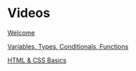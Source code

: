 # Videos

[Welcome](https://youtu.be/MKQ_ja78lI8)

[Variables, Types, Conditionals, Functions](https://youtu.be/1NiOjKtcxKQ)

[HTML & CSS Basics](https://youtu.be/3fLEsqV2tl4)
